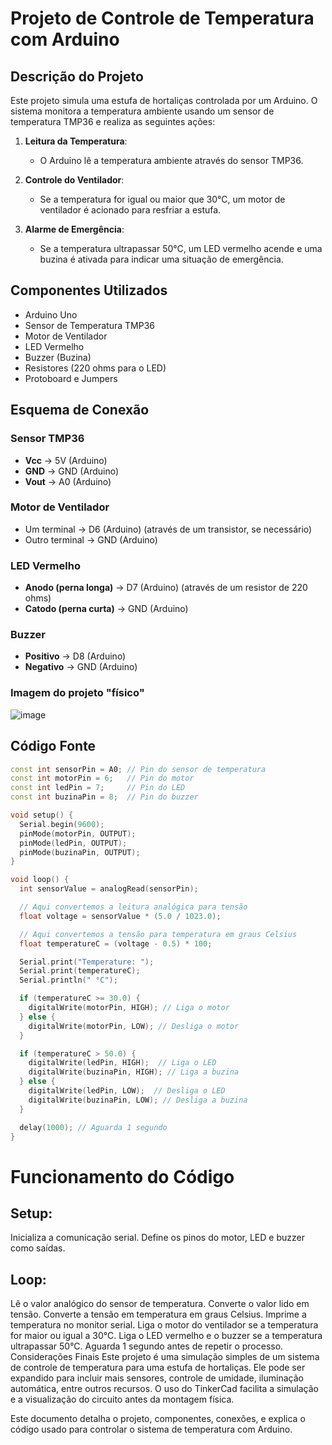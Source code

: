 # Projeto de Controle de Temperatura com Arduino

## Descrição do Projeto

Este projeto simula uma estufa de hortaliças controlada por um Arduino. O sistema monitora a temperatura ambiente usando um sensor de temperatura TMP36 e realiza as seguintes ações:

1. **Leitura da Temperatura**:
   - O Arduino lê a temperatura ambiente através do sensor TMP36.

2. **Controle do Ventilador**:
   - Se a temperatura for igual ou maior que 30°C, um motor de ventilador é acionado para resfriar a estufa.

3. **Alarme de Emergência**:
   - Se a temperatura ultrapassar 50°C, um LED vermelho acende e uma buzina é ativada para indicar uma situação de emergência.

## Componentes Utilizados

- Arduino Uno
- Sensor de Temperatura TMP36
- Motor de Ventilador
- LED Vermelho
- Buzzer (Buzina)
- Resistores (220 ohms para o LED)
- Protoboard e Jumpers

## Esquema de Conexão

### Sensor TMP36
- **Vcc** -> 5V (Arduino)
- **GND** -> GND (Arduino)
- **Vout** -> A0 (Arduino)

### Motor de Ventilador
- Um terminal -> D6 (Arduino) (através de um transistor, se necessário)
- Outro terminal -> GND (Arduino)

### LED Vermelho
- **Anodo (perna longa)** -> D7 (Arduino) (através de um resistor de 220 ohms)
- **Catodo (perna curta)** -> GND (Arduino)

### Buzzer
- **Positivo** -> D8 (Arduino)
- **Negativo** -> GND (Arduino)


### Imagem do projeto "físico"
![image](https://github.com/user-attachments/assets/9c488c61-8962-4c51-9a84-c596631c4bd2)



## Código Fonte

```cpp
const int sensorPin = A0; // Pin do sensor de temperatura
const int motorPin = 6;   // Pin do motor
const int ledPin = 7;     // Pin do LED
const int buzinaPin = 8;  // Pin do buzzer

void setup() {
  Serial.begin(9600);
  pinMode(motorPin, OUTPUT);
  pinMode(ledPin, OUTPUT);
  pinMode(buzinaPin, OUTPUT);
}

void loop() {
  int sensorValue = analogRead(sensorPin);

  // Aqui convertemos a leitura analógica para tensão
  float voltage = sensorValue * (5.0 / 1023.0);

  // Aqui convertemos a tensão para temperatura em graus Celsius
  float temperatureC = (voltage - 0.5) * 100;

  Serial.print("Temperature: ");
  Serial.print(temperatureC);
  Serial.println(" °C");

  if (temperatureC >= 30.0) {
    digitalWrite(motorPin, HIGH); // Liga o motor
  } else {
    digitalWrite(motorPin, LOW); // Desliga o motor
  }

  if (temperatureC > 50.0) {
    digitalWrite(ledPin, HIGH);  // Liga o LED
    digitalWrite(buzinaPin, HIGH); // Liga a buzina
  } else {
    digitalWrite(ledPin, LOW);  // Desliga o LED
    digitalWrite(buzinaPin, LOW); // Desliga a buzina
  }

  delay(1000); // Aguarda 1 segundo
}

```


# Funcionamento do Código
## Setup:

Inicializa a comunicação serial.
Define os pinos do motor, LED e buzzer como saídas.

## Loop:

Lê o valor analógico do sensor de temperatura.
Converte o valor lido em tensão.
Converte a tensão em temperatura em graus Celsius.
Imprime a temperatura no monitor serial.
Liga o motor do ventilador se a temperatura for maior ou igual a 30°C.
Liga o LED vermelho e o buzzer se a temperatura ultrapassar 50°C.
Aguarda 1 segundo antes de repetir o processo.
Considerações Finais
Este projeto é uma simulação simples de um sistema de controle de temperatura para uma estufa de hortaliças. Ele pode ser expandido para incluir mais sensores, controle de umidade, iluminação automática, entre outros recursos. O uso do TinkerCad facilita a simulação e a visualização do circuito antes da montagem física.

Este documento detalha o projeto, componentes, conexões, e explica o código usado para controlar o sistema de temperatura com Arduino.

